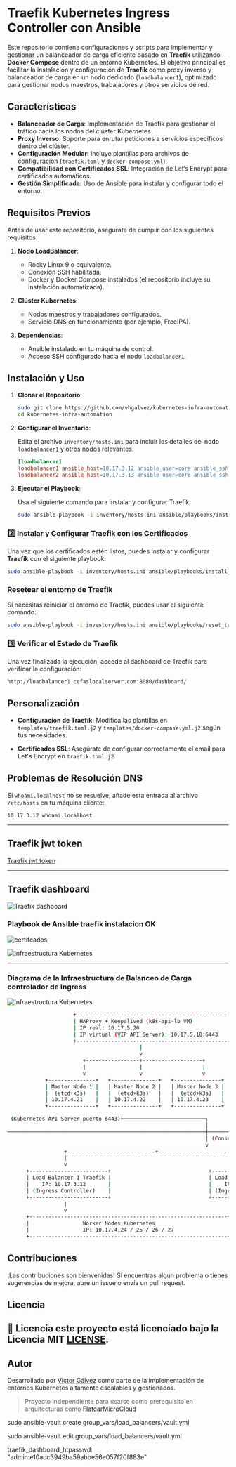 
# Traefik Kubernetes Ingress Controller con Ansible

Este repositorio contiene configuraciones y scripts para implementar y gestionar un balanceador de carga eficiente basado en **Traefik** utilizando **Docker Compose** dentro de un entorno Kubernetes. El objetivo principal es facilitar la instalación y configuración de **Traefik** como proxy inverso y balanceador de carga en un nodo dedicado (`loadbalancer1`), optimizado para gestionar nodos maestros, trabajadores y otros servicios de red.

## Características

- **Balanceador de Carga**: Implementación de Traefik para gestionar el tráfico hacia los nodos del clúster Kubernetes.
- **Proxy Inverso**: Soporte para enrutar peticiones a servicios específicos dentro del clúster.
- **Configuración Modular**: Incluye plantillas para archivos de configuración (`traefik.toml` y `docker-compose.yml`).
- **Compatibilidad con Certificados SSL**: Integración de Let’s Encrypt para certificados automáticos.
- **Gestión Simplificada**: Uso de Ansible para instalar y configurar todo el entorno.

## Requisitos Previos

Antes de usar este repositorio, asegúrate de cumplir con los siguientes requisitos:

1. **Nodo LoadBalancer**:
   - Rocky Linux 9 o equivalente.
   - Conexión SSH habilitada.
   - Docker y Docker Compose instalados (el repositorio incluye su instalación automatizada).
   
2. **Clúster Kubernetes**:
   - Nodos maestros y trabajadores configurados.
   - Servicio DNS en funcionamiento (por ejemplo, FreeIPA).

3. **Dependencias**:
   - Ansible instalado en tu máquina de control.
   - Acceso SSH configurado hacia el nodo `loadbalancer1`.

## Instalación y Uso

1. **Clonar el Repositorio**:

   ```bash
   sudo git clone https://github.com/vhgalvez/kubernetes-infra-automation.git
   cd kubernetes-infra-automation
   ```

2. **Configurar el Inventario**:

   Edita el archivo `inventory/hosts.ini` para incluir los detalles del nodo `loadbalancer1` y otros nodos relevantes.

   ```ini
   [loadbalancer]
   loadbalancer1 ansible_host=10.17.3.12 ansible_user=core ansible_ssh_private_key_file=/ruta/a/tu/clave_privada
   loadbalancer2 ansible_host=10.17.3.13 ansible_user=core ansible_ssh_private_key_file=/ruta/a/tu/clave_privada
   ```

3. **Ejecutar el Playbook**:

   Usa el siguiente comando para instalar y configurar Traefik:

   ```bash
   sudo ansible-playbook -i inventory/hosts.ini ansible/playbooks/install_traefik.yml
   ```


### 2️⃣ Instalar y Configurar Traefik con los Certificados

Una vez que los certificados estén listos, puedes instalar y configurar **Traefik** con el siguiente playbook:

```bash
sudo ansible-playbook -i inventory/hosts.ini ansible/playbooks/install_traefik.yml
```
### Resetear el entorno de Traefik


Si necesitas reiniciar el entorno de Traefik, puedes usar el siguiente comando:

```bash
sudo ansible-playbook -i inventory/hosts.ini ansible/playbooks/reset_traefik_env.yml
```

### 3️⃣ Verificar el Estado de Traefik

Una vez finalizada la ejecución, accede al dashboard de Traefik para verificar la configuración:

```
http://loadbalancer1.cefaslocalserver.com:8080/dashboard/
```

## Personalización

- **Configuración de Traefik**:
  Modifica las plantillas en `templates/traefik.toml.j2` y `templates/docker-compose.yml.j2` según tus necesidades.

- **Certificados SSL**:
  Asegúrate de configurar correctamente el email para Let's Encrypt en `traefik.toml.j2`.

## Problemas de Resolución DNS

Si `whoami.localhost` no se resuelve, añade esta entrada al archivo `/etc/hosts` en tu máquina cliente:

```plaintext
10.17.3.12 whoami.localhost
```
---

## Traefik jwt token

[Traefik jwt token](https://github.com/vhgalvez/traefik-k8s-ingress-controller-ansible/blob/main/docs/traefik_jwt.md)


---

## Traefik dashboard

![Traefik dashboard](docs/Traefik_dashboard.png)


### Playbook de Ansible traefik instalacion OK

![certifcados](docs/certifcados.png)


![Infraestructura Kubernetes](docs/install_traefik.png)

---

### Diagrama de la Infraestructura de Balanceo de Carga controlador de Ingress

![Infraestructura Kubernetes](docs/ingress.png)


```bash
                     +-------------------------------------------------+
                     | HAProxy + Keepalived (k8s-api-lb VM)            |
                     | IP real: 10.17.5.20                             |
                     | IP virtual (VIP API Server): 10.17.5.10:6443    |
                     +-------------------------------------------------+
                                          |
                                          v
                        +-----------------+-------------------+
                        |                 |                   |
                        v                 v                   v
            +---------------+   +---------------+   +---------------+
            | Master Node 1 |   | Master Node 2 |   | Master Node 3 |
            |  (etcd+k3s)   |   |  (etcd+k3s)   |   |  (etcd+k3s)   |
            | 10.17.4.21    |   | 10.17.4.22    |   | 10.17.4.23    |
            +---------------+   +---------------+   +---------------+

 (Kubernetes API Server puerto 6443)───────────────────────────┐
                                                               │
───────────────────────────────────────────────────────────────┼────────────────
                                                               │ (Consulta API)
                                                               v
                  +----------------------------+-----------------------------+
                  |                                                          |
                  v                                                          v
      +-------------------------+                               +-------------------------+
      | Load Balancer 1 Traefik |                               | Load Balancer 2 Traefik |
      |    IP: 10.17.3.12       |                               |    IP: 10.17.3.13       |
      | (Ingress Controller)    |                               | (Ingress Controller)    |
      +-------------------------+                               +-------------------------+
                  |                                                          |
                  v                                                          v
      +---------------------------------------------------------------+
      |                 Worker Nodes Kubernetes                       |
      |                 IP: 10.17.4.24 / 25 / 26 / 27                 |
      +---------------------------------------------------------------+
```

## Contribuciones

¡Las contribuciones son bienvenidas! Si encuentras algún problema o tienes sugerencias de mejora, abre un issue o envía un pull request.

## Licencia

## 📜 Licencia este proyecto está licenciado bajo la **Licencia MIT** [LICENSE](LICENSE).

## Autor

Desarrollado por [Victor Gálvez](https://github.com/vhgalvez) como parte de la implementación de entornos Kubernetes altamente escalables y gestionados.


> Proyecto independiente para usarse como prerequisito en arquitecturas como [FlatcarMicroCloud](https://github.com/vhgalvez/FlatcarMicroCloud)


sudo ansible-vault create group_vars/load_balancers/vault.yml

 
sudo ansible-vault edit group_vars/load_balancers/vault.yml


traefik_dashboard_htpasswd: "admin:e10adc3949ba59abbe56e057f20f883e"